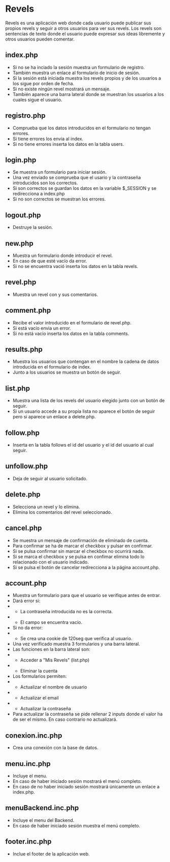 # Revels
Revels es una aplicación web donde cada usuario puede publicar sus propios revels y seguir a otros usuarios para ver sus revels. Los revels son sentencias de texto donde el usuario puede expresar sus ideas libremente y otros usuarios pueden comentar.

## index.php
 * Si no se ha inciado la sesión muestra un formulario de registro.
 * También muestra un enlace al formulario de inicio de sesión.
 * Si la sesión está iniciada muestra los revels propios y de los usuarios a los sigue por orden de fecha.
 * Si no existe ningún revel mostrará un mensaje.
 * También aparece una barra lateral donde se muestran los usuarios
    a los cuales sigue el usuario.
	
## registro.php
 * Comprueba que los datos introducidos en el formulario no tengan errores.
 * Si tiene errores los envia al index.
 * Si no tiene errores inserta los datos en la tabla users.

## login.php
 * Se muestra un formulario para iniciar sesión.
 * Una vez enviado se comprueba que el usario y la contraseña introducidos son los correctos.
 * Si son correctos se guardan los datos en la variable $_SESSION y se redirecciona a index.php
 * Si no son correctos se muestran los errores.

## logout.php 
 * Destruye la sesión.
 
## new.php
 * Muestra un formulario donde introducir el revel.
 * En caso de que esté vacío da error.
 * Si no se encuentra vació inserta los datos en la tabla revels.

## revel.php
 * Muestra un revel con y sus comentarios.

## comment.php
 * Recibe el valor introducido en el formulario de revel.php.
 * Si está vacío envia un error.
 * Si no está vacío inserta los datos en la tabla comments.
 
## results.php
 * Muestra los usuarios que contengan en el nombre la cadena de datos introducida en el formulario de index.
 * Junto a los usuarios se muestra un botón de seguir.
 
## list.php
 * Muestra una lista de los revels del usuario elegido junto con un botón de seguir.
 * Si un usuario accede a su propia lista no aparece el botón de seguir pero si aparece un enlace a delete.php.
 
## follow.php
 * Inserta en la tabla follows el id del usuario y el id del usuario al cual seguir.
 
## unfollow.php
 * Deja de seguir al usuario solicitado.

## delete.php
 * Selecciona un revel y lo elimina.
 * Elimina los comentarios del revel seleccionado.

## cancel.php
 * Se muestra un mensaje de confirmación de eliminado de cuenta.
 * Para confirmar se ha de marcar el checkbox y pulsar en confirmar.
 * Si se pulsa confirmar sin marcar el checkbox no ocurrirá nada.
 * Si se marca el checkbox y se pulsa en confimar elimina todo lo relacionado con el usuario indicado.
 * Si se pulsa el botón de cancelar redirecciona a la página account.php.
 
## account.php
 * Muestra un formulario para que el usuario se verifique antes de entrar.
 * Dará error si:
 *    - La contraseña introducida no es la correcta.
 *    - El campo se encuentra vacío.
 * Si no da error:
 *    - Se crea una cookie de 120seg que verifica al usuario.
 * Una vez verificado muestra 3 formularios y una barra lateral.
 * Las funciones en la barra lateral son:
 *    - Acceder a "Mis Revels" (list.php)
 *    - Eliminar la cuenta
 * Los formularios permiten:
 *    - Actualizar el nombre de usuario
 *    - Actualizar el email
 *    - Actualizar la contraseña
 * Para actualizar la contraseña se pide rellenar 2 inputs donde el valor ha de ser el mismo. En caso contrario no actualizará.

## conexion.inc.php
* Crea una conexión con la base de datos.

## menu.inc.php
* Incluye el menu.
* En caso de haber iniciado sesión mostrará el menú completo.
* En caso de no haber iniciado sesión mostrará únicamente un enlace a index.php.

## menuBackend.inc.php
* Incluye el menu del Backend.
* En caso de haber iniciado sesión muestra el menú completo.

## footer.inc.php
* Inclue el footer de la aplicación web.